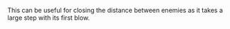 This can be useful for closing the distance between enemies as it takes a large step with its first blow.